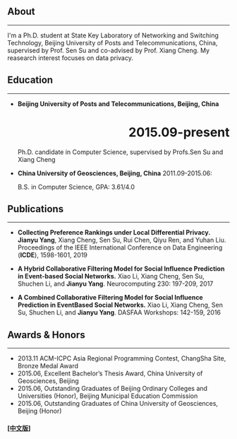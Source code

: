 ## About
---

I'm a Ph.D. student at State Key Laboratory of Networking and Switching Technology, Beijing University of Posts and Telecommunications, China, supervised by Prof. Sen Su and co-advised by Prof. Xiang Cheng. My reasearch interest focuses on data privacy.



## Education

---


* **Beijing University of Posts and Telecommunications, Beijing, China** <h1 style="text-align:right">2015.09-present</h1>

  Ph.D. candidate in Computer Science, supervised by Profs.Sen Su and Xiang Cheng 

* **China University of Geosciences, Beijing, China** 2011.09-2015.06: 

  B.S. in Computer Science, GPA: 3.61/4.0



## Publications

---
* **Collecting Preference Rankings under Local Differential Privacy.** 
  **Jianyu Yang**, Xiang Cheng, Sen Su, Rui Chen, Qiyu Ren, and Yuhan Liu.
  Proceedings of the IEEE International Conference on Data Engineering (**ICDE**), 1598-1601, 2019
  
* **A Hybrid Collaborative Filtering Model for Social Influence Prediction in Event-based Social Networks.** 
  Xiao Li, Xiang Cheng, Sen Su, Shuchen Li, and **Jianyu Yang**.
  Neurocomputing 230: 197-209, 2017
  
* **A Combined Collaborative Filtering Model for Social Influence Prediction in EventBased Social Networks.** 
  Xiao Li, Xiang Cheng, Sen Su, Shuchen Li, and **Jianyu Yang**.
  DASFAA Workshops: 142-159, 2016


## Awards & Honors
------

- 2013.11  ACM-ICPC Asia Regional Programming Contest, ChangSha Site, Bronze Medal Award
- 2015.06, Excellent Bachelor’s Thesis Award, China University of Geosciences, Beijing
- 2015.06, Outstanding Graduates of Beijing Ordinary Colleges and Universities (Honor), Beijing Municipal Education Commission
- 2015.06, Outstanding Graduates of China University of Geosciences, Beijing (Honor)




#### [[中文版]](./index_cn.html)

